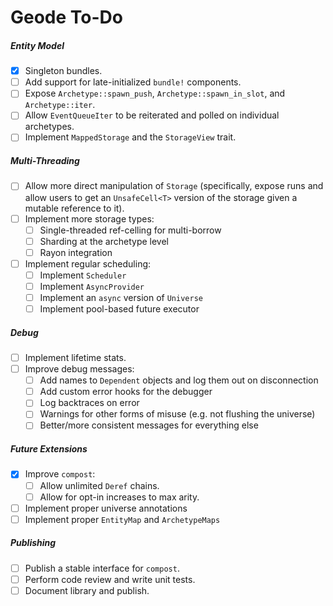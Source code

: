 # Geode To-Do

##### Entity Model

- [x] Singleton bundles.
- [ ] Add support for late-initialized `bundle!` components.
- [ ] Expose `Archetype::spawn_push`, `Archetype::spawn_in_slot`, and `Archetype::iter`.
- [ ] Allow `EventQueueIter` to be reiterated and polled on individual archetypes.
- [ ] Implement `MappedStorage` and the `StorageView` trait.

##### Multi-Threading

- [ ] Allow more direct manipulation of `Storage` (specifically, expose runs and allow users to get an `UnsafeCell<T>` version of the storage given a mutable reference to it).
- [ ] Implement more storage types:
  - [ ] Single-threaded ref-celling for multi-borrow
  - [ ] Sharding at the archetype level
  - [ ] Rayon integration
- [ ] Implement regular scheduling:
  - [ ] Implement `Scheduler`
  - [ ] Implement `AsyncProvider`
  - [ ] Implement an `async` version of `Universe`
  - [ ] Implement pool-based future executor

##### Debug

- [ ] Implement lifetime stats.
- [ ] Improve debug messages:
  - [ ] Add names to `Dependent` objects and log them out on disconnection
  - [ ] Add custom error hooks for the debugger
  - [ ] Log backtraces on error
  - [ ] Warnings for other forms of misuse (e.g. not flushing the universe)
  - [ ] Better/more consistent messages for everything else

##### Future Extensions

- [x] Improve `compost`:
  - [ ] Allow unlimited `Deref` chains.
  - [ ] Allow for opt-in increases to max arity.
- [ ] Implement proper universe annotations
- [ ] Implement proper `EntityMap` and `ArchetypeMaps`

##### Publishing

- [ ] Publish a stable interface for `compost`.
- [ ] Perform code review and write unit tests.
- [ ] Document library and publish.
